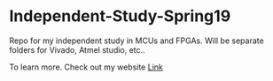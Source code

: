 # Independent-Study-Spring19

Repo for my independent study in MCUs and FPGAs. Will be separate folders for Vivado, Atmel studio, etc..

To learn more. Check out my website [Link](https://mwcox.me)
